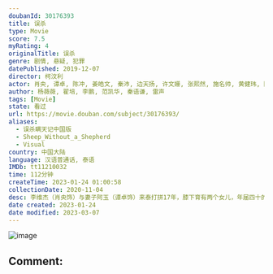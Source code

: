 ```yaml
---
doubanId: 30176393
title: 误杀
type: Movie
score: 7.5
myRating: 4
originalTitle: 误杀
genre: 剧情, 悬疑, 犯罪
datePublished: 2019-12-07
director: 柯汶利
actor: 肖央, 谭卓, 陈冲, 姜皓文, 秦沛, 边天扬, 许文姗, 张熙然, 施名帅, 黄健玮, 陈志朋, 谷洋, 张林
author: 杨薇薇, 翟培, 李鹏, 范凯华, 秦语谦, 雷声
tags: [Movie]
state: 看过
url: https://movie.douban.com/subject/30176393/
aliases:
  - 误杀瞒天记中国版
  - Sheep_Without_a_Shepherd
  - Visual
country: 中国大陆
language: 汉语普通话, 泰语
IMDb: tt11210032
time: 112分钟
createTime: 2023-01-24 01:00:58
collectionDate: 2020-11-04
desc: 李维杰（肖央饰）与妻子阿玉（谭卓饰）来泰打拼17年，膝下育有两个女儿，年届四十的他靠开设网络公司为生，为人也颇得小镇居民的好感，而这一切美好却被突如其来的不速之客打破。这个充斥走私，贩毒活动的边陲...
date created: 2023-01-24
date modified: 2023-03-07
---
```


![image](p2614628862.jpg)

Comment:
---
